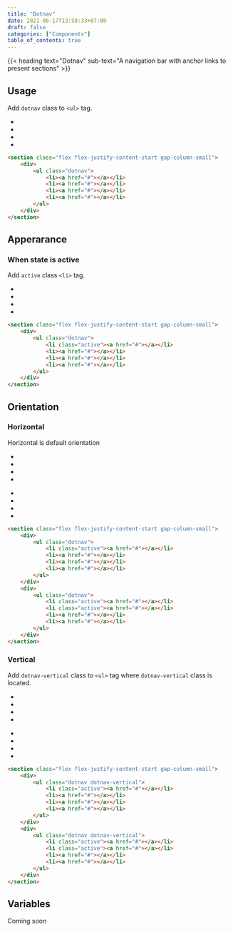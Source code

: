 ```yaml
---
title: "Dotnav"
date: 2021-06-17T13:58:33+07:00
draft: false
categories: ["Components"]
table_of_contents: true
---
```


{{< heading text="Dotnav" sub-text="A navigation bar with anchor links to present sections" >}}

## Usage

Add `dotnav` class to `<ul>` tag.

<section class="flex flex-justify-content-start gap-column-small">
    <div>
        <ul class="dotnav">
            <li><a href="#"></a></li>
            <li><a href="#"></a></li>
            <li><a href="#"></a></li>
            <li><a href="#"></a></li>
        </ul>
    </div>
</section>

``` html
<section class="flex flex-justify-content-start gap-column-small">
    <div>
        <ul class="dotnav">
            <li><a href="#"></a></li>
            <li><a href="#"></a></li>
            <li><a href="#"></a></li>
            <li><a href="#"></a></li>
        </ul>
    </div>
</section>
```

## Apperarance

### When state is active

Add `active` class `<li>` tag.

<section class="flex flex-justify-content-start gap-column-small">
    <div>
        <ul class="dotnav">
            <li class="active"><a href="#"></a></li>
            <li><a href="#"></a></li>
            <li><a href="#"></a></li>
            <li><a href="#"></a></li>
        </ul>
    </div>
</section>

``` html
<section class="flex flex-justify-content-start gap-column-small">
    <div>
        <ul class="dotnav">
            <li class="active"><a href="#"></a></li>
            <li><a href="#"></a></li>
            <li><a href="#"></a></li>
            <li><a href="#"></a></li>
        </ul>
    </div>
</section>
```

## Orientation

### Horizontal

Horizontal is default orientation

<section class="flex flex-justify-content-start gap-column-small">
    <div>
        <ul class="dotnav">
            <li class="active"><a href="#"></a></li>
            <li><a href="#"></a></li>
            <li><a href="#"></a></li>
            <li><a href="#"></a></li>
        </ul>
    </div>
    <div>
        <ul class="dotnav">
            <li class="active"><a href="#"></a></li>
            <li class="active"><a href="#"></a></li>
            <li><a href="#"></a></li>
            <li><a href="#"></a></li>
        </ul>
    </div>
</section>

``` html
<section class="flex flex-justify-content-start gap-column-small">
    <div>
        <ul class="dotnav">
            <li class="active"><a href="#"></a></li>
            <li><a href="#"></a></li>
            <li><a href="#"></a></li>
            <li><a href="#"></a></li>
        </ul>
    </div>
    <div>
        <ul class="dotnav">
            <li class="active"><a href="#"></a></li>
            <li class="active"><a href="#"></a></li>
            <li><a href="#"></a></li>
            <li><a href="#"></a></li>
        </ul>
    </div>
</section>
```

### Vertical

Add `dotnav-vertical` class to `<ul>` tag where `dotnav-vertical` class is located.

<section class="flex flex-justify-content-start gap-column-small">
    <div>
        <ul class="dotnav dotnav-vertical">
            <li class="active"><a href="#"></a></li>
            <li><a href="#"></a></li>
            <li><a href="#"></a></li>
            <li><a href="#"></a></li>
        </ul>
    </div>
    <div>
        <ul class="dotnav dotnav-vertical">
            <li class="active"><a href="#"></a></li>
            <li class="active"><a href="#"></a></li>
            <li><a href="#"></a></li>
            <li><a href="#"></a></li>
        </ul>
    </div>
</section>

``` html
<section class="flex flex-justify-content-start gap-column-small">
    <div>
        <ul class="dotnav dotnav-vertical">
            <li class="active"><a href="#"></a></li>
            <li><a href="#"></a></li>
            <li><a href="#"></a></li>
            <li><a href="#"></a></li>
        </ul>
    </div>
    <div>
        <ul class="dotnav dotnav-vertical">
            <li class="active"><a href="#"></a></li>
            <li class="active"><a href="#"></a></li>
            <li><a href="#"></a></li>
            <li><a href="#"></a></li>
        </ul>
    </div>
</section>
```

## Variables

Coming soon